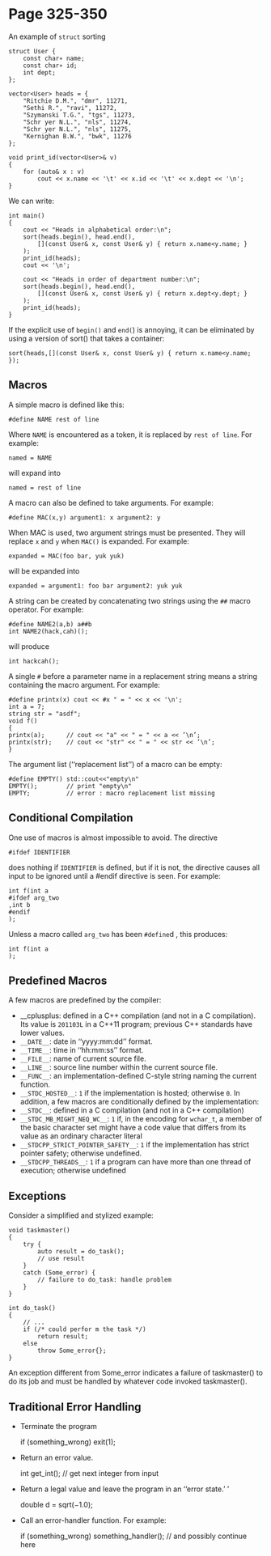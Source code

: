# Page 325-350

An example of `struct` sorting

    struct User {
        const char∗ name;
        const char∗ id;
        int dept;
    };

    vector<User> heads = {
        "Ritchie D.M.", "dmr", 11271,
        "Sethi R.", "ravi", 11272,
        "Szymanski T.G.", "tgs", 11273,
        "Schr yer N.L.", "nls", 11274,
        "Schr yer N.L.", "nls", 11275,
        "Kernighan B.W.", "bwk", 11276
    };

    void print_id(vector<User>& v)
    {
        for (auto& x : v)
            cout << x.name << '\t' << x.id << '\t' << x.dept << '\n';
    }

We can write:

    int main()
    {
        cout << "Heads in alphabetical order:\n";
        sort(heads.begin(), head.end(),
            [](const User& x, const User& y) { return x.name<y.name; }
        );
        print_id(heads);
        cout << '\n';

        cout << "Heads in order of department number:\n";
        sort(heads.begin(), head.end(),
            [](const User& x, const User& y) { return x.dept<y.dept; }
        );
        print_id(heads);
    }

If  the  explicit  use  of `begin()` and `end(`) is annoying, it can be eliminated by using a version of sort() that takes a container:

    sort(heads,[](const User& x, const User& y) { return x.name<y.name; });

## Macros

A simple macro is defined like this:

    #define NAME rest of line

Where `NAME` is encountered as a token, it is replaced by `rest of line`. For example:

    named = NAME

will expand into

    named = rest of line

A macro can also be defined to take arguments.  For example:

    #define MAC(x,y) argument1: x argument2: y

When MAC is used, two argument strings must be presented. They will replace `x` and `y` when `MAC()` is expanded.  For example:

    expanded = MAC(foo bar, yuk yuk)

will be expanded into

    expanded = argument1: foo bar argument2: yuk yuk

A string can be created by concatenating two strings using the `##` macro operator. For example:

    #define NAME2(a,b) a##b
    int NAME2(hack,cah)();

will produce

    int hackcah();

A single `#` before a parameter name in a replacement string means a string containing the macro argument.  For example:

    #define printx(x) cout << #x " = " << x << '\n';
    int a = 7;
    string str = "asdf";
    void f()
    {
    printx(a);      // cout << "a" << " = " << a << ’\n’;
    printx(str);    // cout << "str" << " = " << str << ’\n’;
    }

The argument list (‘‘replacement list’’) of a macro can be empty:

    #define EMPTY() std::cout<<"empty\n"
    EMPTY();        // print "empty\n"
    EMPTY;          // error : macro replacement list missing

## Conditional Compilation

One use of macros is almost impossible to avoid.  The directive

    #ifdef IDENTIFIER

does  nothing  if `IDENTIFIER` is  defined,  but  if  it  is  not,  the  directive  causes  all  input  to  be  ignored until a #endif directive is seen.  For example:

    int f(int a
    #ifdef arg_two
    ,int b
    #endif
    );

Unless a macro called `arg_two` has been `#define`d , this produces:

    int f(int a
    );

## Predefined Macros

A few macros are predefined by the compiler:
- __cplusplus: defined in a C++ compilation (and not in a C compilation). Its value is `201103L` in a C++11 program; previous C++ standards have lower values.
- `__DATE__`: date in ‘‘yyyy:mm:dd’’ format.
- `__TIME__`: time in ‘‘hh:mm:ss’’ format.
- `__FILE__`: name of current source file.
- `__LINE__`: source line number within the current source file.
- `__FUNC__`: an implementation-defined C-style string naming the current function.
- `__STDC_HOSTED__`: `1` if the implementation is hosted; otherwise `0`. In addition, a few macros are conditionally defined by the implementation:
- `__STDC__`: defined in a C compilation (and not in a C++ compilation)
- `__STDC_MB_MIGHT_NEQ_WC__`: `1` if,  in  the  encoding  for `wchar_t`, a member  of  the  basic character set might have a code value that differs from its value as an ordinary character literal
- `__STDCPP_STRICT_POINTER_SAFETY__`: `1` if  the  implementation  has  strict  pointer  safety; otherwise undefined.
- `__STDCPP_THREADS__`: `1` if  a  program  can  have  more  than  one  thread  of  execution;  otherwise undefined

## Exceptions

Consider a simplified and stylized example:

    void taskmaster()
    {
        try {
            auto result = do_task();
            // use result
        }
        catch (Some_error) {
            // failure to do_task: handle problem
        }
    }

    int do_task()
    {
        // ...
        if (/* could perfor m the task */)
            return result;
        else
            throw Some_error{};
    }

An  exception  different  from Some_error indicates  a  failure  of taskmaster() to do its job and must be handled by whatever code invoked taskmaster().

##  Traditional Error Handling

- Terminate the program

    if (something_wrong) exit(1);

- Return  an  error  value.

    int get_int(); // get next integer from input

- Return a legal value and leave the program in an ‘‘error state.’ ’

    double d = sqrt(−1.0);

- Call an error-handler function. For example:

    if (something_wrong) something_handler(); // and possibly continue here
